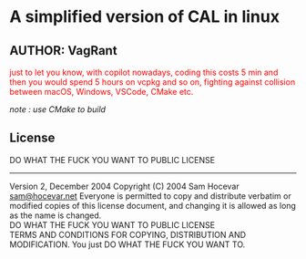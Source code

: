 # A simplified version of CAL in linux

## AUTHOR: VagRant

<font color=red> just to let you know, with copilot nowadays, coding this costs 5 min and then you would spend 5 hours on vcpkg and so on, 
fighting against collision between macOS, Windows, VSCode, CMake etc.</font>

*note : use CMake to build*

## License
DO WHAT THE FUCK YOU WANT TO PUBLIC LICENSE
***
Version 2, December 2004 Copyright (C) 2004 Sam Hocevar <sam@hocevar.net> 
Everyone is permitted to copy and distribute verbatim or modified copies of this license document,
and changing it is allowed as long as the name is changed.            
DO WHAT THE FUCK YOU WANT TO PUBLIC LICENSE   
TERMS AND CONDITIONS FOR COPYING, DISTRIBUTION AND MODIFICATION.
You just DO WHAT THE FUCK YOU WANT TO.
